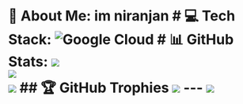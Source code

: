# 💫 About Me: im niranjan # 💻 Tech Stack: ![Google Cloud](https://img.shields.io/badge/GoogleCloud-%234285F4.svg?style=for-the-badge&logo=google-cloud&logoColor=white) # 📊 GitHub Stats: ![](https://github-readme-stats.vercel.app/api?username=Niranjansatyasai05&theme=github_dark_dimmed&hide_border=false&include_all_commits=true&count_private=false)<br/> ![](https://nirzak-streak-stats.vercel.app/?user=Niranjansatyasai05&theme=github_dark_dimmed&hide_border=false)<br/> ![](https://github-readme-stats.vercel.app/api/top-langs/?username=Niranjansatyasai05&theme=github_dark_dimmed&hide_border=false&include_all_commits=true&count_private=false&layout=compact) ## 🏆 GitHub Trophies ![](https://github-profile-trophy.vercel.app/?username=Niranjansatyasai05&theme=tokyonight&no-frame=false&no-bg=true&margin-w=4) --- [![](https://visitcount.itsvg.in/api?id=Niranjansatyasai05&icon=0&color=0)](https://visitcount.itsvg.in) <!-- Proudly created with GPRM ( https://gprm.itsvg.in ) -->
